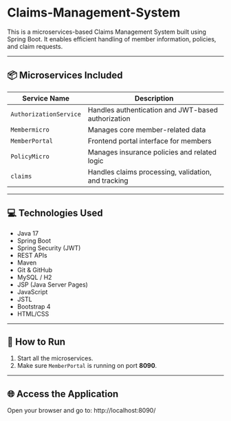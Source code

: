 # Claims-Management-System

This is a microservices-based Claims Management System built using Spring Boot. It enables efficient handling of member information, policies, and claim requests.

---

## 📦 Microservices Included

| Service Name         | Description                                                    |
|----------------------|----------------------------------------------------------------|
| `AuthorizationService` | Handles authentication and JWT-based authorization            |
| `Membermicro`          | Manages core member-related data                              |
| `MemberPortal`         | Frontend portal interface for members                         |
| `PolicyMicro`          | Manages insurance policies and related logic                  |
| `claims`               | Handles claims processing, validation, and tracking           |

---

## 💻 Technologies Used

- Java 17
- Spring Boot
- Spring Security (JWT)
- REST APIs
- Maven
- Git & GitHub
- MySQL / H2
- JSP (Java Server Pages)
- JavaScript
- JSTL
- Bootstrap 4
- HTML/CSS

---

## 🚀 How to Run

1. Start all the microservices.
2. Make sure `MemberPortal` is running on port **8090**.

---

## 🌐 Access the Application

Open your browser and go to: http://localhost:8090/

